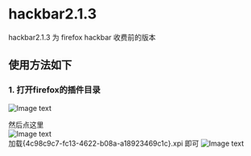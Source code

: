 # hackbar2.1.3
hackbar2.1.3 为 firefox hackbar 收费前的版本</br>

## 使用方法如下</br>

### 1. 打开firefox的插件目录</br>
![Image text](https://github.com/HCTYMFF/hackbar2.1.3/blob/master/img/1.1.png)

然后点这里
</br>
![Image text](https://github.com/HCTYMFF/hackbar2.1.3/blob/master/img/1.2.png)
</br>
加载{4c98c9c7-fc13-4622-b08a-a18923469c1c}.xpi  即可
![Image text](https://github.com/HCTYMFF/hackbar2.1.3/blob/master/img/1.3.png)
